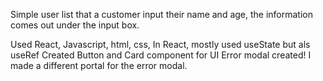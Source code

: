 Simple user list that a customer input their name and age, the information comes out under the input box.

Used React, Javascript, html, css,
In React, mostly used useState but als useRef
Created Button and Card component for UI
Error modal created! I made a different portal for the error modal.
